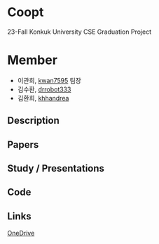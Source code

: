 # Coopt
23-Fall Konkuk University CSE Graduation Project


# Member
- 이관희, [kwan7595](https://github.com/kwan7595) 팀장
- 김수환, [drrobot333](https://github.com/drrobot333)
- 김환희, [khhandrea](https://github.com/khhandrea)

## Description

## Papers


## Study / Presentations
 

## Code


## Links
[OneDrive](https://konkukackr-my.sharepoint.com/:f:/r/personal/kwan7595_konkuk_ac_kr/Documents/kwan/2023-2/%EC%A1%B8%EC%97%85%ED%94%84%EB%A1%9C%EC%A0%9D%ED%8A%B81?csf=1&web=1&e=dO1QsE)
